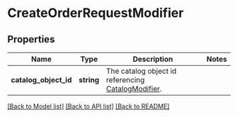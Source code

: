 # CreateOrderRequestModifier

## Properties
Name | Type | Description | Notes
------------ | ------------- | ------------- | -------------
**catalog_object_id** | **string** | The catalog object id referencing [CatalogModifier](#type-catalogmodifier). | 

[[Back to Model list]](../README.md#documentation-for-models) [[Back to API list]](../README.md#documentation-for-api-endpoints) [[Back to README]](../README.md)


